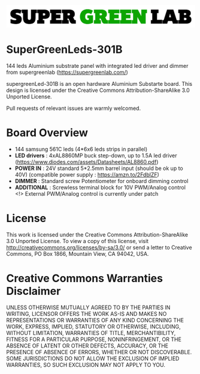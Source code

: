 ![SuperGreenLab](assets/sgl.png?raw=true "SuperGreenLab")

# SuperGreenLeds-301B

144 leds Aluminium substrate panel with integrated led driver and dimmer from supergreenlab (https://supergreenlab.com/)

supergreenLed-301B is an open hardware Aluminium Substarte board. This design is licensed under the Creative Commons Attribution-ShareAlike 3.0 Unported License.

Pull requests of relevant issues are warmly welcomed.

# Board Overview

* 144 samsung 561C leds (4*6x6 leds strips in parallel)
* **LED drivers** : 4xAL8860MP buck step-down, up to 1.5A led driver (https://www.diodes.com/assets/Datasheets/AL8860.pdf)
* **POWER IN** : 24V standard 5*2.5mm barrel input (should be ok up to 40V) (compatible power supply : https://amzn.to/2FdblZF)
* **DIMMER** : Standard screw Potentiometer for onboard dimming control
* **ADDITIONAL** : Screwless terminal block for 10V PWM/Analog control
<!> External PWM/Analog control is currently under patch 

# License

This work is licensed under the Creative Commons Attribution-ShareAlike 3.0 Unported License. To view a copy of this license, visit http://creativecommons.org/licenses/by-sa/3.0/ or send a letter to Creative Commons, PO Box 1866, Mountain View, CA 94042, USA.

# Creative Commons Warranties Disclaimer

UNLESS OTHERWISE MUTUALLY AGREED TO BY THE PARTIES IN WRITING, LICENSOR OFFERS THE WORK AS-IS AND MAKES NO REPRESENTATIONS OR WARRANTIES OF ANY KIND CONCERNING THE WORK, EXPRESS, IMPLIED, STATUTORY OR OTHERWISE, INCLUDING, WITHOUT LIMITATION, WARRANTIES OF TITLE, MERCHANTIBILITY, FITNESS FOR A PARTICULAR PURPOSE, NONINFRINGEMENT, OR THE ABSENCE OF LATENT OR OTHER DEFECTS, ACCURACY, OR THE PRESENCE OF ABSENCE OF ERRORS, WHETHER OR NOT DISCOVERABLE. SOME JURISDICTIONS DO NOT ALLOW THE EXCLUSION OF IMPLIED WARRANTIES, SO SUCH EXCLUSION MAY NOT APPLY TO YOU.
